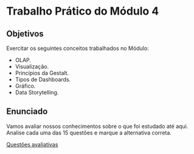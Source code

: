 # Trabalho Prático do Módulo 4

## Objetivos

Exercitar os seguintes conceitos trabalhados no Módulo:

- OLAP.
- Visualização.
- Princípios da Gestalt.
- Tipos de Dashboards.
- Gráfico.
- Data Storytelling.

## Enunciado

Vamos avaliar nossos conhecimentos sobre o que foi estudado até aqui. Analise cada uma das 15 questões e marque a alternativa correta.

[Questões avaliativas](TrabalhoPraticoModulo_4.md)
